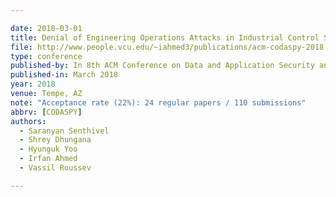 ```yaml
---

date: 2018-03-01
title: Denial of Engineering Operations Attacks in Industrial Control Systems
file: http://www.people.vcu.edu/~iahmed3/publications/acm-codaspy-2018.pdf
type: conference
published-by: In 8th ACM Conference on Data and Application Security and Privacy (CODASPY'18)
published-in: March 2018
year: 2018
venue: Tempe, AZ
note: "Acceptance rate (22%): 24 regular papers / 110 submissions"
abbrv: [CODASPY]
authors:
  - Saranyan Senthivel
  - Shrey Dhungana
  - Hyunguk Yoo 
  - Irfan Ahmed
  - Vassil Roussev

---
```



